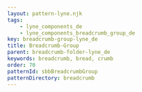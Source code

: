 ```yaml
---
layout: pattern-lyne.njk
tags: 
    - lyne_components_de
    - lyne_components_breadcrumb_group_de
key: breadcrumb-group-lyne_de
title: Breadcrumb-Group
parent: breadcrumb-folder-lyne_de
keywords: breadcrumb, bread, crumb
order: 70
patternId: sbbBreadcrumbGroup
patternDirectory: breadcrumb
---
```

